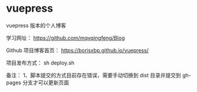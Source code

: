 # vuepress

vuepress 版本的个人博客

学习网址：
https://github.com/mqyqingfeng/Blog

Github 项目博客首页：
https://borisxbp.github.io/vuepress/

项目发布方式：
sh deploy.sh

备注：
1、脚本提交的方式目前存在错误，需要手动切换到 dist 目录并提交到 gh-pages 分支才可以更新页面
